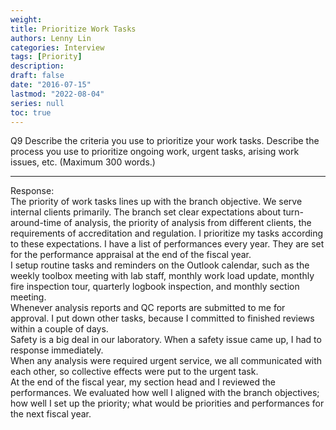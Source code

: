 ```yaml
---
weight: 
title: Prioritize Work Tasks
authors: Lenny Lin
categories: Interview
tags: [Priority]
description: 
draft: false
date: "2016-07-15"
lastmod: "2022-08-04"
series: null
toc: true
---
```


Q9	Describe the criteria you use to prioritize your work tasks.  Describe the process you use to prioritize ongoing work, urgent tasks, arising work issues, etc. (Maximum 300 words.) 
<!--more-->

---
Response:  
The priority of work tasks lines up with the branch objective.  We serve internal clients primarily.  The branch set clear expectations about turn-around-time of analysis, the priority of analysis from different clients, the requirements of accreditation and regulation.  I prioritize my tasks according to these expectations.  I have a list of performances every year.  They are set for the performance appraisal at the end of the fiscal year.  
I setup routine tasks and reminders on the Outlook calendar, such as the weekly toolbox meeting with lab staff, monthly work load update, monthly fire inspection tour, quarterly logbook inspection, and monthly section meeting.  
Whenever analysis reports and QC reports are submitted to me for approval.  I put down other tasks, because I committed to finished reviews within a couple of days.  
Safety is a big deal in our laboratory.  When a safety issue came up, I had to response immediately.  
When any analysis were required urgent service, we all communicated with each other, so collective effects were put to the urgent task.  
At the end of the fiscal year, my section head and I reviewed the performances.  We evaluated how well I aligned with the branch objectives; how well I set up the priority; what would be priorities and performances for the next fiscal year.  


